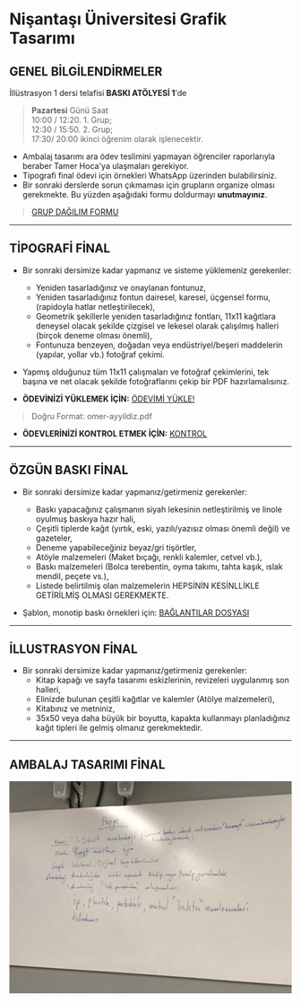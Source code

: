 # Nişantaşı Üniversitesi Grafik Tasarımı

## GENEL BİLGİLENDİRMELER

İllüstrasyon 1 dersi telafisi **BASKI ATÖLYESİ 1**'de

> **Pazartesi** Günü Saat\
10:00 / 12:20.  1. Grup;\
12:30 / 15:50.  2. Grup;\
17:30/ 20:00 ikinci öğrenim olarak işlenecektir.

- Ambalaj tasarımı ara ödev teslimini yapmayan öğrenciler raporlarıyla beraber Tamer Hoca'ya ulaşmaları gerekiyor.
- Tipografi final ödevi için örnekleri WhatsApp üzerinden bulabilirsiniz.
- Bir sonraki derslerde sorun çıkmaması için grupların organize olması gerekmekte. Bu yüzden aşağıdaki formu doldurmayı **unutmayınız**.
> [GRUP DAĞILIM FORMU](https://forms.gle/tDyLNFmB6W4DhaYC9)

---

## TİPOGRAFİ FİNAL

- Bir sonraki dersimize kadar yapmanız ve sisteme yüklemeniz gerekenler:
    - Yeniden tasarladığınız ve onaylanan fontunuz,
    - Yeniden tasarladığınız fontun dairesel, karesel, üçgensel formu, (rapidoyla hatlar netleştirilecek),
    - Geometrik şekillerle yeniden tasarladığınız fontları, 11x11 kağıtlara deneysel olacak şekilde çizgisel ve lekesel olarak çalışılmış halleri (birçok deneme olması önemli),
    - Fontunuza benzeyen, doğadan veya endüstriyel/beşeri maddelerin (yapılar, yollar vb.) fotoğraf çekimi.

- Yapmış olduğunuz tüm 11x11 çalışmaları ve fotoğraf çekimlerini, tek başına ve net olacak şekilde fotoğraflarını çekip bir PDF hazırlamalısınız.

- **ÖDEVİNİZİ YÜKLEMEK İÇİN:** [ÖDEVİMİ YÜKLE!](https://forms.gle/SGJ47wrDJWwJDPXHA)
> Doğru Format: omer-ayyildiz.pdf

- **ÖDEVLERİNİZİ KONTROL ETMEK İÇİN:** [KONTROL](https://drive.google.com/drive/folders/1Urkgc-6F_6k9W-8Ai5Cfm0ld3iNYGSKD16nkQNissN0madN5h1SVlnK8BzOfsqYCJIIZ5B1K?usp=sharing)

---

## ÖZGÜN BASKI FİNAL

- Bir sonraki dersimize kadar yapmanız/getirmeniz gerekenler:
    - Baskı yapacağınız çalışmanın siyah lekesinin netleştirilmiş ve linole oyulmuş baskıya hazır hali,
    - Çeşitli tiplerde kağıt (yırtık, eski, yazılı/yazısız olması önemli değil) ve gazeteler,
    - Deneme yapabileceğiniz beyaz/gri tişörtler,
    - Atöyle malzemeleri (Maket bıçağı, renkli kalemler, cetvel vb.),
    - Baskı malzemeleri (Bolca terebentin, oyma takımı, tahta kaşık, ıslak mendil, peçete vs.),
    - Listede belirtilmiş olan malzemelerin HEPSİNİN KESİNLLİKLE GETİRİLMİŞ OLMASI GEREKMEKTE.

- Şablon, monotip baskı örnekleri için: [BAĞLANTILAR DOSYASI](https://s3.cloud.ngn.com.tr/clu4-alms234/course/1941448/activity/2059961/monotype_sablon_baski_video_linkleri.pdf?AWSAccessKeyId=ALMS%3aalms-storage%40advancity.com.tr&Expires=1640897026&Signature=qQfnLioU6QcN4stp5kQyhJU%2fxhI%3d)

---

## İLLUSTRASYON FİNAL

- Bir sonraki dersimize kadar yapmanız/getirmeniz gerekenler:
    - Kitap kapağı ve sayfa tasarımı eskizlerinin, revizeleri uygulanmış son halleri,
    - Elinizde bulunan çeşitli kağıtlar ve kalemler (Atölye malzemeleri),
    - Kitabınız ve metniniz,
    - 35x50 veya daha büyük bir boyutta, kapakta kullanmayı planladığınız kağıt tipleri ile gelmiş olmanız gerekmektedir.

---

## AMBALAJ TASARIMI FİNAL

![Ambalaj tasaırmı tahta](/assets/img/ambalaj-tahta.jpeg)